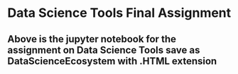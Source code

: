 # Data Science Tools Final Assignment
## Above is the jupyter notebook for the assignment on Data Science Tools save as DataScienceEcosystem with .HTML extension
